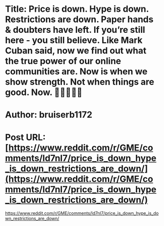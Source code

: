 # Title: Price is down. Hype is down. Restrictions are down. Paper hands & doubters have left. If you’re still here - you still believe. Like Mark Cuban said, now we find out what the true power of our online communities are. Now is when we show strength. Not when things are good. Now. 💎🚀🙌💎🚀
# Author: bruiserb1172
# Post URL: [https://www.reddit.com/r/GME/comments/ld7nl7/price_is_down_hype_is_down_restrictions_are_down/](https://www.reddit.com/r/GME/comments/ld7nl7/price_is_down_hype_is_down_restrictions_are_down/)


https://www.reddit.com/r/GME/comments/ld7nl7/price_is_down_hype_is_down_restrictions_are_down/